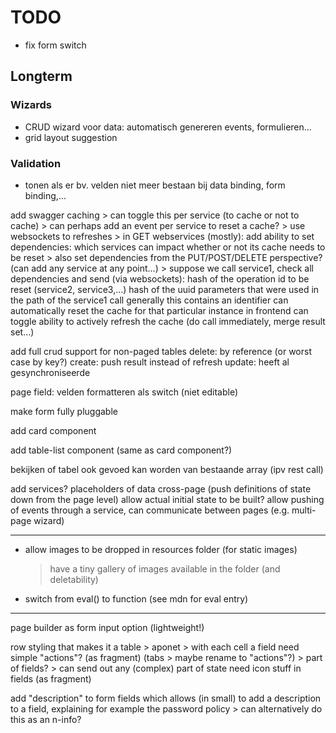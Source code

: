 # TODO

- fix form switch

## Longterm

### Wizards

- CRUD wizard voor data: automatisch genereren events, formulieren...
- grid layout suggestion

### Validation

- tonen als er bv. velden niet meer bestaan bij data binding, form binding,...





add swagger caching
	> can toggle this per service (to cache or not to cache)
	> can perhaps add an event per service to reset a cache?
	> use websockets to refreshes
		> in GET webservices (mostly): add ability to set dependencies: which services can impact whether or not its cache needs to be reset
		> also set dependencies from the PUT/POST/DELETE perspective? (can add any service at any point...)
		> suppose we call service1, check all dependencies and send (via websockets):
			hash of the operation id to be reset (service2, service3,...)
			hash of the uuid parameters that were used in the path of the service1 call
				generally this contains an identifier
			can automatically reset the cache for that particular instance in frontend
		can toggle ability to actively refresh the cache (do call immediately, merge result set...)
	
add full crud support for non-paged tables
	delete: by reference (or worst case by key?)
	create: push result instead of refresh
	update: heeft al gesynchroniseerde

page field: velden formatteren als switch (niet editable)

make form fully pluggable

add card component

add table-list component (same as card component?)

bekijken of tabel ook gevoed kan worden van bestaande array (ipv rest call)

add services? placeholders of data cross-page (push definitions of state down from the page level)
	allow actual initial state to be built?
	allow pushing of events through a service, can communicate between pages (e.g. multi-page wizard)

--------------

- allow images to be dropped in resources folder (for static images)
	> have a tiny gallery of images available in the folder (and deletability)


- switch from eval() to function (see mdn for eval entry)
--------------

page builder as form input option (lightweight!)

row styling that makes it a table
	> aponet
	> with each cell a field
need simple "actions"? (as fragment) (tabs > maybe rename to "actions"?)
	> part of fields?
		> can send out any (complex) part of state
need icon stuff in fields (as fragment)

add "description" to form fields which allows (in small) to add a description to a field, explaining for example the password policy
	> can alternatively do this as an n-info?